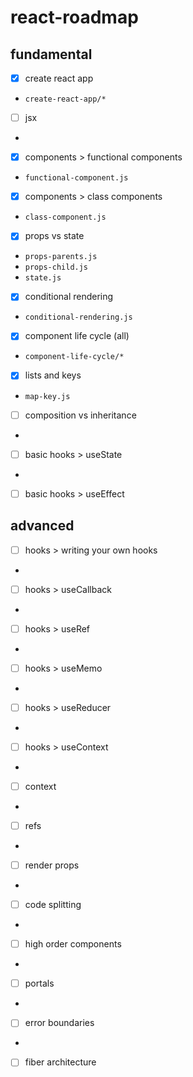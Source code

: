 # react-roadmap

## fundamental

- [x] create react app
* `create-react-app/*`
- [ ] jsx
* 
- [x] components > functional components
* `functional-component.js`
- [x] components > class components
* `class-component.js`
- [x] props vs state
* `props-parents.js`
* `props-child.js`
* `state.js`
- [x] conditional rendering
* `conditional-rendering.js`
- [x] component life cycle (all)
* `component-life-cycle/*`
- [x] lists and keys
* `map-key.js`
- [ ] composition vs inheritance
* 
- [ ] basic hooks > useState
* 
- [ ] basic hooks > useEffect


## advanced

- [ ] hooks > writing your own hooks
* 
- [ ] hooks > useCallback
* 
- [ ] hooks > useRef
* 
- [ ] hooks > useMemo
* 
- [ ] hooks > useReducer
* 
- [ ] hooks > useContext
* 
- [ ] context
* 
- [ ] refs
* 
- [ ] render props
* 
- [ ] code splitting
* 
- [ ] high order components
* 
- [ ] portals
* 
- [ ] error boundaries
* 
- [ ] fiber architecture
